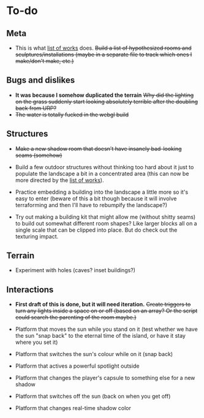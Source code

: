 # To-do

## Meta

- This is what [list of works](./list-of-works.md) does. ~~Build a list of hypothesized rooms and sculptures/installations (maybe in a separate file to track which ones I make/don't make, etc.)~~

## Bugs and dislikes

- **It was because I somehow duplicated the terrain** ~~Why did the lighting on the grass suddenly start looking absolutely terrible after the doubling back from URP?~~
- ~~The water is totally fucked in the webgl build~~

## Structures

- ~~Make a new shadow room that doesn't have insanely bad-looking seams (somehow)~~

- Build a few outdoor structures without thinking too hard about it just to populate the landscape a bit in a concentrated area (this can now be more directed by the [list of works](./list-of-works.md)).
- Practice embedding a building into the landscape a little more so it's easy to enter (beware of this a bit though because it will involve terraforming and then I'll have to rebumpify the landscape?)
- Try out making a building kit that might allow me (without shitty seams) to build out somewhat different room shapes? Like larger blocks all on a single scale that can be clipped into place. But do check out the texturing impact.

## Terrain

- Experiment with holes (caves? inset buildings?)

## Interactions

- **First draft of this is done, but it will need iteration.** ~~Create triggers to turn any lights inside a space on or off (based on an array? Or the script could search the parenting of the room maybe.)~~

- Platform that moves the sun while you stand on it (test whether we have the sun "snap back" to the eternal time of the island, or have it stay where you set it)
- Platform that switches the sun's colour while on it (snap back)
- Platform that actives a powerful spotlight outside
- Platform that changes the player's capsule to something else for a new shadow
- Platform that switches off the sun (back on when you get off)
- Platform that changes real-time shadow color
